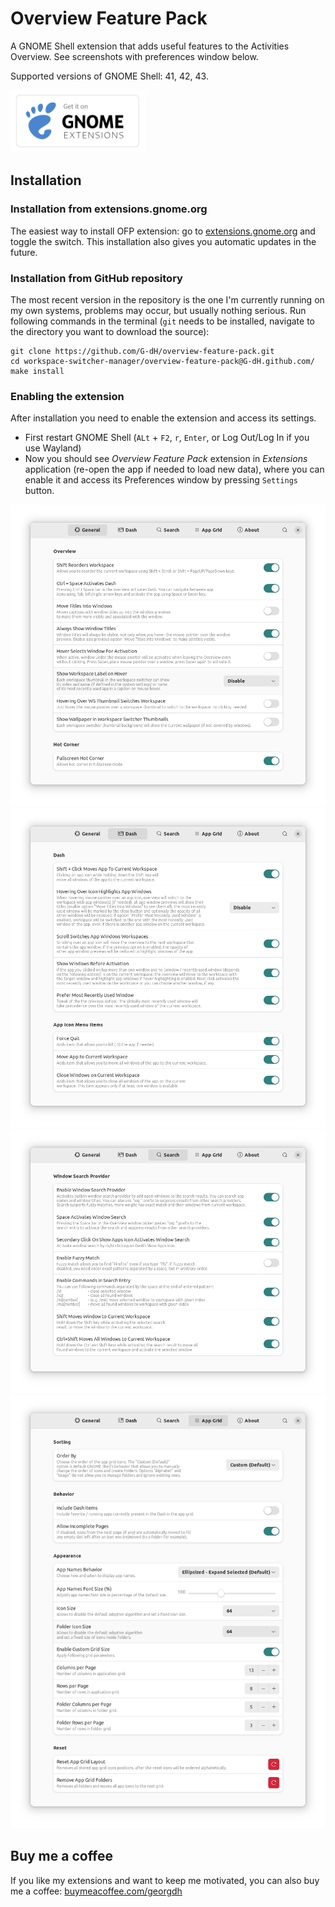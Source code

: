 # Overview Feature Pack

A GNOME Shell extension that adds useful features to the Activities Overview. See screenshots with preferences window below.

Supported versions of GNOME Shell: 41, 42, 43.

[<img alt="" height="100" src="https://raw.githubusercontent.com/andyholmes/gnome-shell-extensions-badge/master/get-it-on-ego.svg?sanitize=true">](https://extensions.gnome.org/extension/5192/ofp-overview-feature-pack/)

## Installation

### Installation from extensions.gnome.org
The easiest way to install OFP extension: go to [extensions.gnome.org](https://extensions.gnome.org/extension/5192/ofp-overview-feature-pack/) and toggle the switch. This installation also gives you automatic updates in the future.

### Installation from GitHub repository
The most recent version in the repository is the one I'm currently running on my own systems, problems may occur, but usually nothing serious.
Run following commands in the terminal (`git` needs to be installed, navigate to the directory you want to download the source):

    git clone https://github.com/G-dH/overview-feature-pack.git
    cd workspace-switcher-manager/overview-feature-pack@G-dH.github.com/
    make install


### Enabling the extension
After installation you need to enable the extension and access its settings.

- First restart GNOME Shell (`ALt` + `F2`, `r`, `Enter`, or Log Out/Log In if you use Wayland)
- Now you should see *Overview Feature Pack* extension in *Extensions* application (re-open the app if needed to load new data), where you can enable it and access its Preferences window by pressing `Settings` button.

![OFP configuration window](OFP1.png)
![OFP configuration window](OFP2.png)
![OFP configuration window](OFP3.png)
![OFP configuration window](OFP4.png)


## Buy me a coffee
If you like my extensions and want to keep me motivated, you can also buy me a coffee:
[buymeacoffee.com/georgdh](https://buymeacoffee.com/georgdh)

